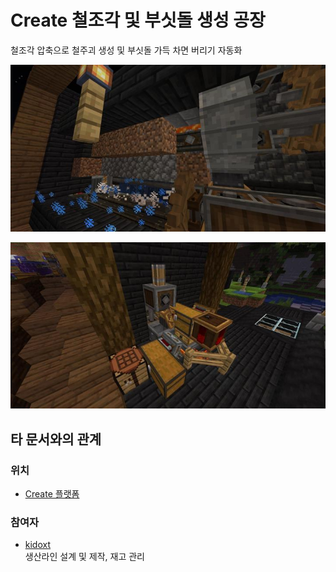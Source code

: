 # Create 철조각 및 부싯돌 생성 공장

철조각 압축으로 철주괴 생성 및 부싯돌 가득 차면 버리기 자동화

![메인1](../../asset/systems/create_iron_flint_steal_factory/main.jpg)  

![서브1](../../asset/systems/create_iron_flint_steal_factory/sub1.jpg)

## 타 문서와의 관계
### 위치
<!-- tag_source_open:link_list:building_spot -->
- [Create 플랫폼](../buildings/create_platform.md)
<!-- tag_close -->

### 참여자
<!-- tag_source_open:link_list:member_contribute -->
- [kidoxt](../members/kidoxt.md)  
생산라인 설계 및 제작, 재고 관리
<!-- tag_close-->
